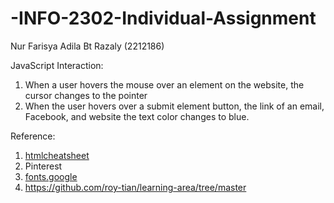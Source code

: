 # -INFO-2302-Individual-Assignment
Nur Farisya Adila Bt Razaly (2212186)

JavaScript Interaction: 
1. When a user hovers the mouse over an element on the website, the cursor changes to the pointer
2. When the user hovers over a submit element button, the link of an email, Facebook, and website the text color changes to blue.

Reference:
1. [htmlcheatsheet](https://htmlcheatsheet.com/css/)
2. Pinterest
3. [fonts.google](https://fonts.google.com/)
4. https://github.com/roy-tian/learning-area/tree/master
